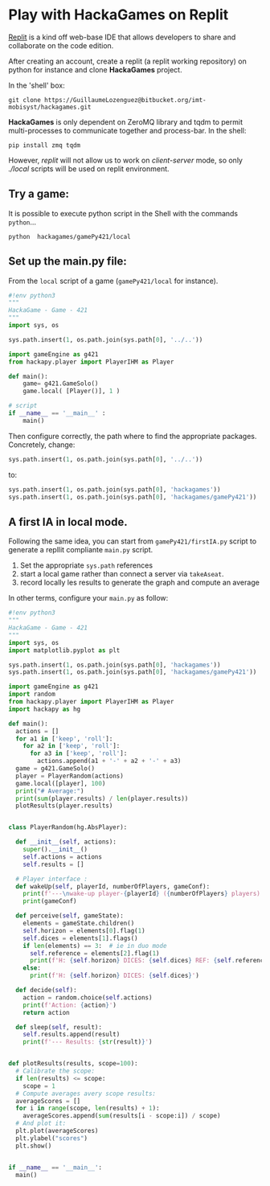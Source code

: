 # Play with HackaGames on Replit

[Replit](https://replit.com) is a kind off web-base IDE that allows developers to share and collaborate on the code edition.

After creating an account, create a replit (a replit working repository) on python for instance and clone **HackaGames** project.

In the 'shell' box:

```
git clone https://GuillaumeLozenguez@bitbucket.org/imt-mobisyst/hackagames.git
```

**HackaGames** is only dependent on ZeroMQ library and tqdm to permit multi-processes to communicate together and process-bar.
In the shell:

```
pip install zmq tqdm
```

However, _replit_ will not allow us to work on _client-server_ mode, so only _./local_ scripts will be used on replit environment.

## Try a game:

It is possible to execute python script in the Shell with the commands `python`...

```
python  hackagames/gamePy421/local
```

## Set up the main.py file:

From the `local` script of a game (`gamePy421/local` for instance).

```python
#!env python3
"""
HackaGame - Game - 421 
"""
import sys, os

sys.path.insert(1, os.path.join(sys.path[0], '../..'))

import gameEngine as g421
from hackapy.player import PlayerIHM as Player

def main():
    game= g421.GameSolo()
    game.local( [Player()], 1 )

# script
if __name__ == '__main__' :
    main()
```

Then configure correctly, the path  where to find the appropriate packages.
Concretely, change:

```python
sys.path.insert(1, os.path.join(sys.path[0], '../..'))
```

to:

```python
sys.path.insert(1, os.path.join(sys.path[0], 'hackagames'))
sys.path.insert(1, os.path.join(sys.path[0], 'hackagames/gamePy421'))
```

## A first IA in local mode.

Following the same idea, you can start from `gamePy421/firstIA.py` script to generate a repllit compliante `main.py` script.

1. Set the appropriate `sys.path` references
2. start a local game rather than connect a server via `takeAseat`.
3. record locally les results to generate the graph and compute an average

In other terms, configure your `main.py` as follow: 

```python
#!env python3
"""
HackaGame - Game - 421 
"""
import sys, os
import matplotlib.pyplot as plt

sys.path.insert(1, os.path.join(sys.path[0], 'hackagames'))
sys.path.insert(1, os.path.join(sys.path[0], 'hackagames/gamePy421'))

import gameEngine as g421
import random
from hackapy.player import PlayerIHM as Player
import hackapy as hg

def main():
  actions = []
  for a1 in ['keep', 'roll']:
    for a2 in ['keep', 'roll']:
      for a3 in ['keep', 'roll']:
        actions.append(a1 + '-' + a2 + '-' + a3)
  game = g421.GameSolo()
  player = PlayerRandom(actions)
  game.local([player], 100)
  print("# Average:")
  print(sum(player.results) / len(player.results))
  plotResults(player.results)


class PlayerRandom(hg.AbsPlayer):

  def __init__(self, actions):
    super().__init__()
    self.actions = actions
    self.results = []

  # Player interface :
  def wakeUp(self, playerId, numberOfPlayers, gameConf):
    print(f'---\nwake-up player-{playerId} ({numberOfPlayers} players)')
    print(gameConf)

  def perceive(self, gameState):
    elements = gameState.children()
    self.horizon = elements[0].flag(1)
    self.dices = elements[1].flags()
    if len(elements) == 3:  # ie in duo mode
      self.reference = elements[2].flag(1)
      print(f'H: {self.horizon} DICES: {self.dices} REF: {self.reference}')
    else:
      print(f'H: {self.horizon} DICES: {self.dices}')

  def decide(self):
    action = random.choice(self.actions)
    print(f'Action: {action}')
    return action

  def sleep(self, result):
    self.results.append(result)
    print(f'--- Results: {str(result)}')


def plotResults(results, scope=100):
  # Calibrate the scope:
  if len(results) <= scope:
    scope = 1
  # Compute averages avery scope results:
  averageScores = []
  for i in range(scope, len(results) + 1):
    averageScores.append(sum(results[i - scope:i]) / scope)
  # And plot it:
  plt.plot(averageScores)
  plt.ylabel("scores")
  plt.show()


if __name__ == '__main__':
  main()
```
